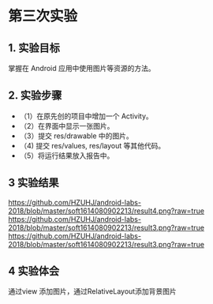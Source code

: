 # 第三次实验

## 1. 实验目标

掌握在 Android 应用中使用图片等资源的方法。

## 2. 实验步骤

- （1）在原先创的项目中增加一个 Activity。
- （2）在界面中显示一张图片。
- （3）提交 res/drawable 中的图片。
- （4) 提交 res/values, res/layout 等其他代码。
- （5）将运行结果放入报告中。

## 3 实验结果
https://github.com/HZUHJ/android-labs-2018/blob/master/soft1614080902213/result4.png?raw=true
https://github.com/HZUHJ/android-labs-2018/blob/master/soft1614080902213/result3.png?raw=true
https://github.com/HZUHJ/android-labs-2018/blob/master/soft1614080902213/result3.png?raw=true
## 4 实验体会

通过view 添加图片，通过RelativeLayout添加背景图片
